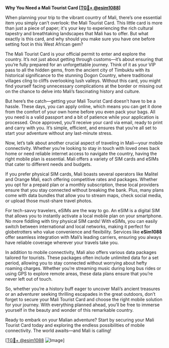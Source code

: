 **Why You Need a Mali Tourist Card [[TG💪+ @esim1088](https://t.me/s/esim1088)]**

When planning your trip to the vibrant country of Mali, there’s one essential item you simply can’t overlook: the Mali Tourist Card. This little card is more than just a piece of paper; it's your key to experiencing the rich cultural tapestry and breathtaking landscapes that Mali has to offer. But what exactly is this card, and why should you make sure you have one before setting foot in this West African gem?

The Mali Tourist Card is your official permit to enter and explore the country. It’s not just about getting through customs—it’s about ensuring that you’re fully prepared for an unforgettable journey. Think of it as your VIP pass to all the hidden gems, from the ancient city of Timbuktu with its historical significance to the stunning Dogon Country, where traditional villages cling to cliffs overlooking lush valleys. Without this card, you might find yourself facing unnecessary complications at the border or missing out on the chance to delve into Mali’s fascinating history and culture.

But here’s the catch—getting your Mali Tourist Card doesn’t have to be a hassle. These days, you can apply online, which means you can get it done from the comfort of your own home before you even pack your bags. All you need is a valid passport and a bit of patience while your application is processed. Once approved, you’ll receive your card via email, ready to print and carry with you. It’s simple, efficient, and ensures that you’re all set to start your adventure without any last-minute stress.

Now, let’s talk about another crucial aspect of traveling in Mali—your mobile connectivity. Whether you’re looking to stay in touch with loved ones back home or need reliable internet access to navigate the country, having the right mobile plan is essential. Mali offers a variety of SIM cards and eSIMs that cater to different needs and budgets. 

If you prefer physical SIM cards, Mali boasts several operators like Malitel and Orange Mali, each offering competitive rates and packages. Whether you opt for a prepaid plan or a monthly subscription, these local providers ensure that you stay connected without breaking the bank. Plus, many plans come with data bundles that allow you to stream maps, check social media, or upload those must-share travel photos.

For tech-savvy travelers, eSIMs are the way to go. An eSIM is a digital SIM that allows you to instantly activate a local mobile plan on your smartphone. No more fiddling with tiny physical SIM cards! With eSIMs, you can easily switch between international and local networks, making it perfect for globetrotters who value convenience and flexibility. Services like **eSim1088** offer seamless integration with Mali’s leading carriers, ensuring you always have reliable coverage wherever your travels take you.

In addition to mobile connectivity, Mali also offers various data packages tailored for tourists. These packages often include unlimited data for a set period, allowing you to stay connected without worrying about hefty roaming charges. Whether you’re streaming music during long bus rides or using GPS to explore remote areas, these data plans ensure that you’re never left out of touch.

So, whether you’re a history buff eager to uncover Mali’s ancient treasures or an adventurer seeking thrilling escapades in the great outdoors, don’t forget to secure your Mali Tourist Card and choose the right mobile solution for your journey. With everything planned ahead, you’ll be free to immerse yourself in the beauty and wonder of this remarkable country.

Ready to embark on your Malian adventure? Start by securing your Mali Tourist Card today and exploring the endless possibilities of mobile connectivity. The world awaits—and Mali is calling!

[[TG💪+ @esim1088](https://t.me/s/esim1088) ![Image](https://i.postimg.cc/Y0z9fWf4/image.png)]